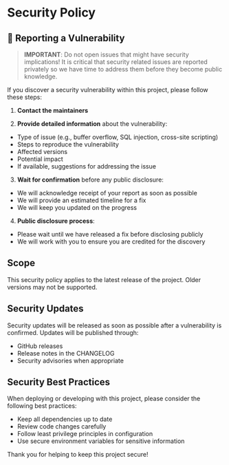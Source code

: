 # Security Policy

## 🔐 Reporting a Vulnerability

> **IMPORTANT**: Do not open issues that might have security implications!
> It is critical that security related issues are reported privately so we have
> time to address them before they become public knowledge.

If you discover a security vulnerability within this project, please follow
these steps:

1. **Contact the maintainers**

2. **Provide detailed information** about the vulnerability:
  - Type of issue (e.g., buffer overflow, SQL injection, cross-site scripting)
  - Steps to reproduce the vulnerability
  - Affected versions
  - Potential impact
  - If available, suggestions for addressing the issue

3. **Wait for confirmation** before any public disclosure:
  - We will acknowledge receipt of your report as soon as possible
  - We will provide an estimated timeline for a fix
  - We will keep you updated on the progress

4. **Public disclosure process**:
  - Please wait until we have released a fix before disclosing publicly
  - We will work with you to ensure you are credited for the discovery

## Scope

This security policy applies to the latest release of the project. Older
versions may not be supported.

## Security Updates

Security updates will be released as soon as possible after a vulnerability is
confirmed. Updates will be published through:

- GitHub releases
- Release notes in the CHANGELOG
- Security advisories when appropriate

## Security Best Practices

When deploying or developing with this project, please consider the following
best practices:

- Keep all dependencies up to date
- Review code changes carefully
- Follow least privilege principles in configuration
- Use secure environment variables for sensitive information

Thank you for helping to keep this project secure!
